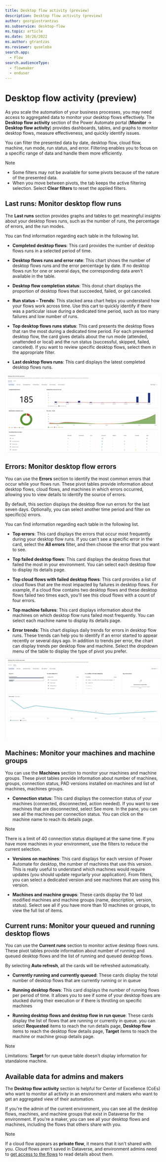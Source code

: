 ```yaml
---
title: Desktop flow activity (preview)
description: Desktop flow activity (preview)
author: georgiostrantzas
ms.subservice: desktop-flow
ms.topic: article
ms.date: 10/26/2022
ms.author: gtrantzas
ms.reviewer: quseleba
search.app: 
  - Flow
search.audienceType: 
  - flowmaker
  - enduser
---
```


# Desktop flow activity (preview)

As you scale the automation of your business processes, you may need access to aggregated data to monitor your desktop flows effectively. The **Desktop flow activity** section of the Power Automate portal (**Monitor** -> **Desktop flow activity**) provides dashboards, tables, and graphs to monitor desktop flows, measure effectiveness, and quickly identify issues.  

You can filter the presented data by date, desktop flow, cloud flow, machine, run mode, run status, and error. Filtering enables you to focus on a specific range of data and handle them more efficiently.

>[!NOTE]
>
>- Some filters may not be available for some pivots because of the nature of the presented data.
>- When you move between pivots, the tab keeps the active filtering selection. Select **Clear filters** to reset the applied filters.

## Last runs: Monitor desktop flow runs

The **Last runs** section provides graphs and tables to get meaningful insights about your desktop flows runs, such as the number of runs, the percentage of errors, and the run modes.

You can find information regarding each table in the following list.

- **Completed desktop flows**: This card provides the number of desktop flows runs in a selected period of time.

- **Desktop flows runs and error rate**:  This chart shows the number of desktop flows runs and the error percentage by date. If no desktop flows run for one or several days, the corresponding data aren't available in the table.

- **Desktop flow completion status**: This donut chart displays the proportion of desktop flows that succeeded, failed, or got canceled.

- **Run status – Trends**: This stacked area chart helps you understand how your flows work across time. Use this cart to quickly identify if there was a particular issue during a dedicated time period, such as too many failures and low number of runs.

- **Top desktop flows runs status**: This card presents the desktop flows that ran the most during a dedicated time period. For each presented desktop flow, the card gives details about the run mode (attended, unattended or local) and the run status (successful, skipped, failed, canceled). If you want to review specific desktop flows, select them in the appropriate filter.

- **Last desktop flows runs**: This card displays the latest completed desktop flows runs.

[![Screenshot of the Last runs section of the Desktop flow activity.](media\desktop-flow-activity\desktop-flow-activity-runs.png "Screenshot of the Last runs section of the Desktop flow activity.")](media\desktop-flow-activity\desktop-flow-activity-runs.png#lightbox)

## Errors: Monitor desktop flow errors

You can use the **Errors** section to identify the most common errors that occur while your flows run. These pivot tables provide information about desktop flows, cloud flows, and machines in which errors occurred, allowing you to view details to identify the source of errors.

By default, this section displays the desktop flow run errors for the last seven days. Optionally, you can select another time period and filter on specific(s) errors.

You can find information regarding each table in the following list.

- **Top errors**: This card displays the errors that occur most frequently during your desktop flow runs.  If you can't see a specific error in the card, select the **All errors** filter, and then choose the error that you want to see.

- **Top failed desktop flows**: This card displays the desktop flows that failed the most in your environment. You can select each desktop flow to display its details page.

- **Top cloud flows with failed desktop flows**: This card provides a list of cloud flows that are the most impacted by failures in desktop flows. For example, if a cloud flow contains two desktop flows and these desktop flows failed two times each, you'll see this cloud flows with a count of four errors.  

- **Top machine failures**: This card displays information about the machines on which desktop flow runs failed most frequently. You can select each machine name to display its details page.

- **Error trends**: This chart displays daily trends for errors in desktop flow runs. These trends can help you to identify if an error started to appear recently or several days ago. In addition to trends per error, the chart can display trends per desktop flow and machine. Select the dropdown menu of the table to display the type of pivot you prefer.

[![Screenshot of the Errors section of the Desktop flow activity.](media\desktop-flow-activity\desktop-flow-activity-errors.png "Screenshot of the Errors section of the Desktop flow activity.")](media\desktop-flow-activity\desktop-flow-activity-errors.png#lightbox)

## Machines: Monitor your machines and machine groups

You can use the **Machines** section to monitor your machines and machine groups. These pivot tables provide information about number of machines, groups, connection status, PAD versions installed on machines and list of machines, machines groups.

- **Connection status**: This card displays the connection status of your machines (connected, disconnected, action needed). If you want to see machines that are disconnected, select See more. In the pane, you can see all the machines per connection status. You can click on the machine name to reach its details page.

> [!NOTE]
> There is a limit of 40 connection status displayed at the same time. If you have more machines in your environment, use the filters to reduce the current selection.

- **Versions on machines**: This card displays for each version of Power Automate for desktop, the number of machines that use this version. This is really useful to understand which machines would require updates (you should update regurlarly your application). From filters, you can select a dedicated version and see machines that are using this version.

- **Machines and machine groups**: These cards display the 10 last modified machines and machine groups (name, description, version, status). Select see all if you have more than 10 machines or groups, to view the full list of items.


## Current runs: Monitor your queued and running desktop flows

You can use the **Current runs** section to monitor active desktop flows runs. These pivot tables provide information about number of running and queued desktop flows and the list of running and queued desktop flows.

By selecting **Auto refresh**, all the cards will be refreshed automatically.

- **Currently running and currently queued**: These cards display the total number of desktop flows that are currently running or in queue

- **Running desktop flows**: This card displays the number of running flows per period of time. It allows you to see if some of your desktop flows are stucked during their execution or if there is throtling on specific machines

- **Running desktop flows and desktop flow in run queue**: These cards display the list of flows that are running or currently in queue. you can select **Requested** items to reach the run details page, **Desktop flow** items to reach the desktop flow details page, **Target** items to reach the machine or machine group details page.

> [!NOTE]
> Limitations: **Target** for run queue table doesn't display information for standalone machine.


## Available data for admins and makers

The **Desktop flow activity** section is helpful for Center of Excellence (CoEs) who want to monitor all activity in an environment and makers who want to get an aggregated view of their automation.

If you're the admin of the current environment, you can see all the desktop flows, machines, and machine groups that exist in Dataverse for the environment. If you're a maker, you can see all your desktop flows and machines, including the flows that others share with you.

> [!NOTE]
> If a cloud flow appears as **private flow**, it means that it isn't shared with you. Cloud flows aren't saved in Dataverse, and environment admins need to [get access to the flows](../create-team-flows.md) to read details about them.
